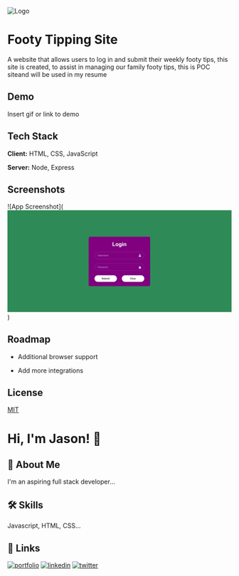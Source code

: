 ![Logo](https://dev-to-uploads.s3.amazonaws.com/uploads/articles/th5xamgrr6se0x5ro4g6.png)

# Footy Tipping Site

A website that allows users to log in and submit their weekly footy tips, this site is created, to assist in managing our family footy tips, this is POC siteand will be used in my resume

## Demo

Insert gif or link to demo

## Tech Stack

**Client:** HTML, CSS, JavaScript

**Server:** Node, Express

## Screenshots

![App Screenshot](![AppPreview](/Assets/READMEAssets/SiteScreenshot.png "App Preview"))

## Roadmap

- Additional browser support

- Add more integrations

## License

[MIT](https://choosealicense.com/licenses/mit/)

# Hi, I'm Jason! 👋

## 🚀 About Me

I'm an aspiring full stack developer...

## 🛠 Skills

Javascript, HTML, CSS...

## 🔗 Links

[![portfolio](https://img.shields.io/badge/my_portfolio-000?style=for-the-badge&logo=ko-fi&logoColor=white)](https://katherineoelsner.com/)
[![linkedin](https://img.shields.io/badge/linkedin-0A66C2?style=for-the-badge&logo=linkedin&logoColor=white)](https://www.linkedin.com/)
[![twitter](https://img.shields.io/badge/twitter-1DA1F2?style=for-the-badge&logo=twitter&logoColor=white)](https://twitter.com/)
